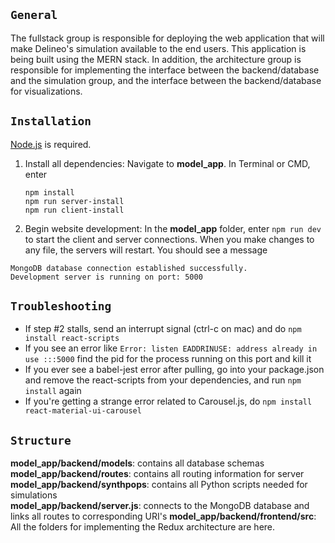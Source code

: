 ## `General`

The fullstack group is responsible for deploying the web application that will make Delineo's simulation available to the end users. This application is being built using the MERN stack. In addition, the architecture group is responsible for implementing the interface between the backend/database and the simulation group, and the interface between the backend/database for visualizations.

## `Installation`
[Node.js](https://nodejs.org/en/download) is required.

1. Install all dependencies: Navigate to **model_app**. In Terminal or CMD, enter
	```
	npm install
	npm run server-install
	npm run client-install
	```

2. Begin website development: In the **model_app** folder, enter `npm run dev` to start the client and server connections. When you make changes to any file, the servers will restart. You should see a message

```
MongoDB database connection established successfully.
Development server is running on port: 5000
```

## `Troubleshooting`
- If step #2 stalls, send an interrupt signal (ctrl-c on mac) and do `npm install react-scripts`
- If you see an error like `Error: listen EADDRINUSE: address already in use :::5000` find the pid for the process running on this port and kill it
- If you ever see a babel-jest error after pulling, go into your package.json and remove the react-scripts from your dependencies, and run `npm install` again
- If you're getting a strange error related to Carousel.js, do `npm install react-material-ui-carousel`

## `Structure`
**model_app/backend/models**: contains all database schemas   
**model_app/backend/routes**: contains all routing information for server  
**model_app/backend/synthpops**: contains all Python scripts needed for simulations  
**model_app/backend/server.js**: connects to the MongoDB database and links all routes to corresponding URI's
**model_app/backend/frontend/src**: All the folders for implementing the Redux architecture are here.


